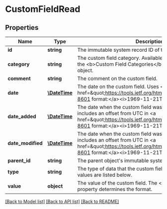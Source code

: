 # CustomFieldRead

## Properties
Name | Type | Description | Notes
------------ | ------------- | ------------- | -------------
**id** | **string** | The immutable system record ID of the custom field. | [optional] 
**category** | **string** | The custom field category. Available values are the entries in the &lt;b&gt;Custom Field Categories&lt;/b&gt; table of the parent object. | [optional] 
**comment** | **string** | The comment on the custom field. | [optional] 
**date** | [**\DateTime**](\DateTime.md) | The date on the custom field. Uses &lt;a href&#x3D;\&quot;https://tools.ietf.org/html/rfc3339\&quot;&gt;ISO-8601 format:&lt;/a&gt;&lt;i&gt;1969-11-21T10:29:43&lt;/i&gt;. | [optional] 
**date_added** | [**\DateTime**](\DateTime.md) | The date when the custom field was created. The date includes an offset from UTC in &lt;a href&#x3D;\&quot;https://tools.ietf.org/html/rfc3339\&quot;&gt;ISO-8601 format:&lt;/a&gt;&lt;i&gt;1969-11-21T10:29:43-04:00&lt;/i&gt;. | [optional] 
**date_modified** | [**\DateTime**](\DateTime.md) | The date when the custom field was last modified. The date includes an offset from UTC in &lt;a href&#x3D;\&quot;https://tools.ietf.org/html/rfc3339\&quot;&gt;ISO-8601 format:&lt;/a&gt;&lt;i&gt;1969-11-21T10:29:43-04:00&lt;/i&gt;. | [optional] 
**parent_id** | **string** | The parent object&#x27;s immutable system record ID. | [optional] 
**type** | **string** | The type of data that the custom field represents. Available values are listed below. | [optional] 
**value** | **object** | The value of the custom field. The &lt;code&gt;type&lt;/code&gt; property determines the format. | [optional] 

[[Back to Model list]](../../README.md#documentation-for-models) [[Back to API list]](../../README.md#documentation-for-api-endpoints) [[Back to README]](../../README.md)

